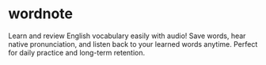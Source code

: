 # wordnote
Learn and review English vocabulary easily with audio! Save words, hear native pronunciation, and listen back to your learned words anytime. Perfect for daily practice and long-term retention.
